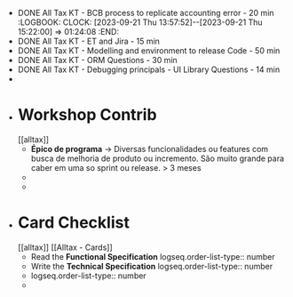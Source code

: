 - DONE All Tax KT - BCB process to replicate accounting error - 20 min
  :LOGBOOK:
  CLOCK: [2023-09-21 Thu 13:57:52]--[2023-09-21 Thu 15:22:00] =>  01:24:08
  :END:
- DONE All Tax KT - ET and Jira - 15 min
- DONE All Tax KT - Modelling and environment to release Code - 50 min
- DONE All Tax KT - ORM Questions - 30 min
- DONE All Tax KT - Debugging principals - UI Library Questions - 14 min
-
- # Workshop Contrib
  [[alltax]]
	- **Épico de programa** -> Diversas funcionalidades ou features com busca de melhoria de produto ou incremento. São muito grande para caber em uma so sprint ou release. > 3 meses
	-
	-
- # Card Checklist
  [[alltax]] [[Alltax - Cards]]
	- Read the **Functional Specification**
	  logseq.order-list-type:: number
	- Write the **Technical Specification**
	  logseq.order-list-type:: number
	- logseq.order-list-type:: number
	-